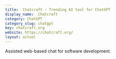```yaml
---
title:  Chatcraft - Trending AI tool for ChatGPT
display_name:  Chatcraft
category: ChatGPT
category_slug: chatgpt
key: chatcraft_org
website: https://chatcraft.org/
layout: aitool
---
```


Assisted web-based chat for software development.
